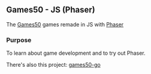 ## Games50 - JS (Phaser)

The [Games50](https://github.com/games50) games remade in JS with [Phaser](https://phaser.io/)

### Purpose

To learn about game development and to try out Phaser.

There's also this project: [games50-go](https://github.com/yeoji/games50-go)